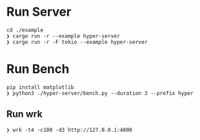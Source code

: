 # Run Server

```
cd ./example
❯ cargo run -r --example hyper-server
❯ cargo run -r -F tokio --example hyper-server
```

# Run Bench

```
pip install matplotlib
❯ python3 ./hyper-server/bench.py --duration 3 --prefix hyper
```

## Run wrk

```
❯ wrk -t4 -c100 -d3 http://127.0.0.1:4000
```